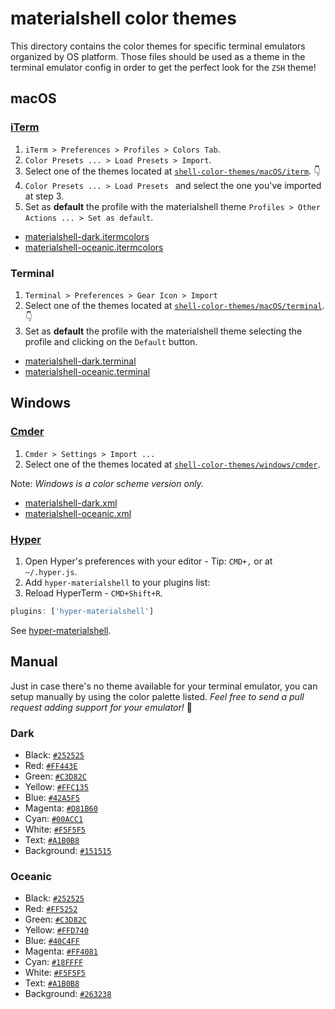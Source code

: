 # materialshell color themes

This directory contains the color themes for specific terminal emulators organized by OS platform. Those files should be used as a theme in the terminal emulator config in order to get the perfect look for the `ZSH` theme!

## macOS

### [iTerm](https://iterm2.com)

1. ```iTerm > Preferences > Profiles > Colors Tab```.
2. ```Color Presets ... > Load Presets > Import```.
3. Select one of the themes located at [```shell-color-themes/macOS/iterm```](https://github.com/carloscuesta/materialshell/tree/master/shell-color-themes/macOS). 👇
4. ```Color Presets ... > Load Presets ``` and select the one you've imported at step 3.
5. Set as **default** the profile with the materialshell theme ```Profiles > Other Actions ... > Set as default```.

- [materialshell-dark.itermcolors](https://github.com/carloscuesta/materialshell/blob/master/shell-color-themes/macOS/iterm/materialshell-dark.itermcolors)
- [materialshell-oceanic.itermcolors](https://github.com/carloscuesta/materialshell/blob/master/shell-color-themes/macOS/iterm/materialshell-oceanic.itermcolors)

### Terminal

1. ```Terminal > Preferences > Gear Icon > Import```
2. Select one of the themes located at [```shell-color-themes/macOS/terminal```](https://github.com/carloscuesta/materialshell/tree/master/shell-color-themes/macOS/terminal). 👇
3. Set as **default** the profile with the materialshell theme selecting the profile and clicking on the ```Default``` button.

- [materialshell-dark.terminal](https://github.com/carloscuesta/materialshell/blob/master/shell-color-themes/macOS/terminal/materialshell-dark.terminal)
- [materialshell-oceanic.terminal](https://github.com/carloscuesta/materialshell/blob/master/shell-color-themes/macOS/terminal/materialshell-oceanic.terminal)

## Windows

### [Cmder](http://cmder.net)

1. ```Cmder > Settings > Import ... ```
2. Select one of the themes located at [```shell-color-themes/windows/cmder```](https://github.com/carloscuesta/materialshell/tree/master/shell-color-themes/windows/cmder).

Note: _Windows is a color scheme version only._

- [materialshell-dark.xml](https://github.com/carloscuesta/materialshell/blob/master/shell-color-themes/windows/materialshell-dark.xml)
- [materialshell-oceanic.xml](https://github.com/carloscuesta/materialshell/blob/master/shell-color-themes/windows/materialshell-oceanic.xml)

### [Hyper](https://github.com/carloscuesta/hyper-materialshell)

1. Open Hyper's preferences with your editor - Tip: `CMD+,` or at `~/.hyper.js`.
2. Add `hyper-materialshell` to your plugins list:
3. Reload HyperTerm - `CMD+Shift+R`.

```js
plugins: ['hyper-materialshell']
```

See [hyper-materialshell](https://github.com/carloscuesta/hyper-materialshell).

## Manual

Just in case there's no theme available for your terminal emulator, you can setup manually by using the color palette listed. _Feel free to send a pull request adding support for your emulator!_ :tada:

### Dark

- Black: [```#252525```](http://www.color-hex.com/color/252525)
- Red: [```#FF443E```](http://www.color-hex.com/color/FF443E)
- Green: [```#C3D82C```](http://www.color-hex.com/color/C3D82C)
- Yellow: [```#FFC135```](http://www.color-hex.com/color/FFC135)
- Blue: [```#42A5F5```](http://www.color-hex.com/color/42A5F5)
- Magenta: [```#D81B60```](http://www.color-hex.com/color/D81B60)
- Cyan: [```#00ACC1```](http://www.color-hex.com/color/00ACC1)
- White: [```#F5F5F5```](http://www.color-hex.com/color/F5F5F5)
- Text: [```#A1B0B8```](http://www.color-hex.com/color/A1B0B8)
- Background: [```#151515```](http://www.color-hex.com/color/151515)

### Oceanic

- Black: [```#252525```](http://www.color-hex.com/color/252525)
- Red: [```#FF5252```](http://www.color-hex.com/color/FF5252)
- Green: [```#C3D82C```](http://www.color-hex.com/color/C3D82C)
- Yellow: [```#FFD740```](http://www.color-hex.com/color/FFD740)
- Blue: [```#40C4FF```](http://www.color-hex.com/color/40C4FF)
- Magenta: [```#FF4081```](http://www.color-hex.com/color/FF4081)
- Cyan: [```#18FFFF```](http://www.color-hex.com/color/18FFFF)
- White: [```#F5F5F5```](http://www.color-hex.com/color/F5F5F5)
- Text: [```#A1B0B8```](http://www.color-hex.com/color/A1B0B8)
- Background: [```#263238```](http://www.color-hex.com/color/263238)
